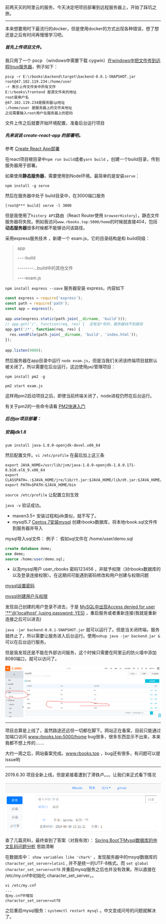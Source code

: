 前两天买的阿里云的服务，今天决定吧项目部署到远程服务器上，开始了踩坑之旅。

---

本来想要用时下最流行的docker，但是使用docker的方式出现各种错误，想了想还是之后有时间再慢慢学习吧。

##### 首先上传项目文件。

我只用了一个 pscp （windows中需要下载 cygwin）[在windows中把文件传到远程linux服务器](https://blog.csdn.net/onlyanyz/article/details/18663761)，例子如下：

```
pscp -r E:\rbooks\backend\target\backend-0.0.1-SNAPSHOT.jar  root@47.102.119.234:/home/user
-r 表示上传文件夹中所有文件   
E:\rbooks\frontend 是源文件夹的地址
root是用户名
@47.102.119.234是服务器ip地址
:/home/user 是服务器上的文件夹地址
之后需要输入root用户在服务器上的密码
```

文件上传之后就要开始环境配置，准备后台运行项目



##### 先来说说 create-react-app 的部署吧。

参考 [Create React App部署](https://www.html.cn/create-react-app/docs/deployment/)

在react项目根目录中`npm run build`或者`yarn build` ，创建一个build目录，传到服务器用于部署。

如果使用**静态服务器**，需要使用到Node环境。最简单的是安装`serve`：

```
npm install -g serve
```

然后在服务器中处于 build目录中，在3000端口服务

```
[root@*** build] serve -l 3000
```

但是我使用了`history API`路由（React Router使用 `browserHistory`），静态文件服务器将失败。例如我访问` www.rbooks.top:5000/home `的时候就直接404，包括**动态服务器**很多时候都不能够访问该路径。

采用express服务技术 ，新建一个 exam.js，它的目录结构是和 build同级：

>app
>
>----build
>
>--------...build中的其他文件
>
>----exam.js

`npm install express --save` 服务器安装 express，内容如下

```js
const express = require('express');
const path = require('path');
const app = express();

app.use(express.static(path.join(__dirname, 'build')));
// app.get('/', function(req, res) {  没有加*号的，服务器找不到路径 
app.get('/*', function(req, res) {
  res.sendFile(path.join(__dirname, 'build', 'index.html'));
});

app.listen(9000);
```

然后服务器在app目录中运行 `node exam.js`，但是当我们关闭该终端项目就默认被关闭了。所以需要在后台运行，这边使用`pm2`管理项目：

```js
npm install pm2 -g
```

```
pm2 start exam.js
```

这样用pm2启动项目之后，即使当前终端关闭了，node进程仍然在后台运行。

有关于pm2的一些命令请看 [PM2快速入门](https://pm2.io/doc/zh/runtime/quick-start/)



##### 后台jar项目部署： 

##### 安装jdk1.8

 `yum install java-1.8.0-openjdk-devel.x86_64 `

然后配置文件。`vi /etc/profile` 在最后加上这三条

```
export JAVA_HOME=/usr/lib/jvm/java-1.8.0-openjdk-1.8.0.171-8.b10.el6_9.x86_64
export CLASSPATH=.:$JAVA_HOME/jre/lib/rt.jar:$JAVA_HOME/lib/dt.jar:$JAVA_HOME/lib/tools.jar
export PATH=$PATH:$JAVA_HOME/bin
```

`source /etc/profile` 让配置立刻生效

`java -v` 验证成功。

- maven3.5+ 安装过程和jdk类似，就不写了。
- mysql5.7 [Centos 7安装mysql](https://www.jianshu.com/p/7cccdaa2d177)  创建rbooks数据库，将本地rbook.sql文件传到服务器并导入

mysql导入sql文件： 例子： 假如sql文件在 /home/user/demo.sql

```sql
create database demo;
use demo;
source /home/user/demo.sql;
```

- 以及mysql用户 user_rbooks  密码123456  ，并赋予权限（对rbooks数据库的以及登录连接权限）。在这期间可能遇到密码修改和用户创建与权限问题

[mysql设置密码](https://blog.csdn.net/kuluzs/article/details/51924374)

[mysql创建用户与权限](https://blog.csdn.net/DoneSpeak/article/details/55548779)

发现自己创建的用户登录不进去，于是 [MySQL中出现Access denied for user '**'@'localhost' (using password: YES)](https://blog.csdn.net/love_taylor/article/details/77198850) ，重启服务或者重新连接(我就是重新连接之后可以进去)



`java -jar backend-0.0.1-SNAPSHOT.jar` 就可以运行了。但是当关闭终端，服务就终止了，所以需要让服务进入后台运行。使用`nohup java -jar backend.jar &` 可以在后台运行服务。

但是我发现还是不能在外部访问服务，这个时候只需要在阿里云的防火墙中添加8080端口，就可以访问了。

 <img src="https://github.com/krystalics/krystalics.github.io/blob/master/_posts/img/43.png?raw=true"> 



---

项目总算是上线了，虽然路途还远但一切都在脚下。网站正在备案，目前只能通过加端口访问 www.rbooks.top:5000/home bug很多，很多东西显示不出来，本来我都不想上传的.......



大约一周之后，网站备案完成。www.rbooks.top ，bug还有很多，有问题可以提issue哟

---

2019.6.30 项目全新上线，但是紧接着遭到了滑铁卢。。。让我们来正式看下情况

<img src="https://github.com/krystalics/krystalics.github.io/blob/master/_posts/img/44.png?raw=true"> 

查了几篇资料，最终查到了答案（对我有效）： [Spring Boot下Mysql数据库的中文乱码问题分析](https://blog.csdn.net/blueheart20/article/details/52385142) 思路清晰

在数据库中： `show variables like 'char%'` ，发现服务器中的msyql数据库的 `character_set_server=latin1` , 并不是统一的UTF-8格式。而 `set global character_set_server=utf8` 并重启mysql服务之后也并没有效果。所以直接在 /etc/my.cnf中初始化 character_set_server。。

```
vi /etc/my.cnf
...
在my.cnf中增加
character_set_server=utf8
```

之后重启mysql服务：`systemctl restart mysql` 。中文变成问号的问题就解决了。







